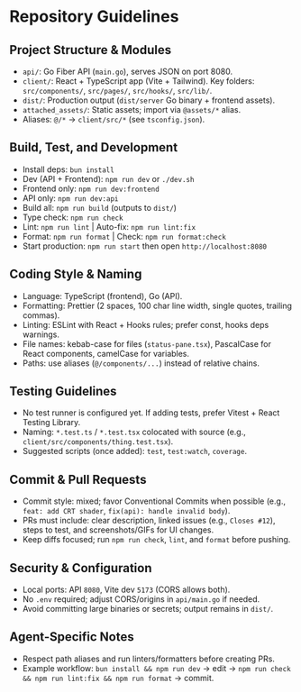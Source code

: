 # Repository Guidelines

## Project Structure & Modules
- `api/`: Go Fiber API (`main.go`), serves JSON on port 8080.
- `client/`: React + TypeScript app (Vite + Tailwind). Key folders: `src/components/`, `src/pages/`, `src/hooks/`, `src/lib/`.
- `dist/`: Production output (`dist/server` Go binary + frontend assets).
- `attached_assets/`: Static assets; import via `@assets/*` alias.
- Aliases: `@/*` -> `client/src/*` (see `tsconfig.json`).

## Build, Test, and Development
- Install deps: `bun install`
- Dev (API + Frontend): `npm run dev` or `./dev.sh`
- Frontend only: `npm run dev:frontend`
- API only: `npm run dev:api`
- Build all: `npm run build` (outputs to `dist/`)
- Type check: `npm run check`
- Lint: `npm run lint` | Auto-fix: `npm run lint:fix`
- Format: `npm run format` | Check: `npm run format:check`
- Start production: `npm run start` then open `http://localhost:8080`

## Coding Style & Naming
- Language: TypeScript (frontend), Go (API).
- Formatting: Prettier (2 spaces, 100 char line width, single quotes, trailing commas).
- Linting: ESLint with React + Hooks rules; prefer const, hooks deps warnings.
- File names: kebab-case for files (`status-pane.tsx`), PascalCase for React components, camelCase for variables.
- Paths: use aliases (`@/components/...`) instead of relative chains.

## Testing Guidelines
- No test runner is configured yet. If adding tests, prefer Vitest + React Testing Library.
- Naming: `*.test.ts` / `*.test.tsx` colocated with source (e.g., `client/src/components/thing.test.tsx`).
- Suggested scripts (once added): `test`, `test:watch`, `coverage`.

## Commit & Pull Requests
- Commit style: mixed; favor Conventional Commits when possible (e.g., `feat: add CRT shader`, `fix(api): handle invalid body`).
- PRs must include: clear description, linked issues (e.g., `Closes #12`), steps to test, and screenshots/GIFs for UI changes.
- Keep diffs focused; run `npm run check`, `lint`, and `format` before pushing.

## Security & Configuration
- Local ports: API `8080`, Vite dev `5173` (CORS allows both).
- No `.env` required; adjust CORS/origins in `api/main.go` if needed.
- Avoid committing large binaries or secrets; output remains in `dist/`.

## Agent-Specific Notes
- Respect path aliases and run linters/formatters before creating PRs.
- Example workflow: `bun install && npm run dev` → edit → `npm run check && npm run lint:fix && npm run format` → commit.

